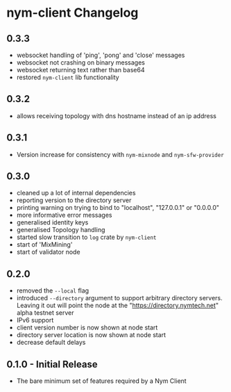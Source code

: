 # nym-client Changelog

## 0.3.3

* websocket handling of 'ping', 'pong' and 'close' messages
* websocket not crashing on binary messages
* websocket returning text rather than base64
* restored `nym-client` lib functionality 

## 0.3.2

* allows receiving topology with dns hostname instead of an ip address

## 0.3.1

* Version increase for consistency with `nym-mixnode` and `nym-sfw-provider`

## 0.3.0

* cleaned up a lot of internal dependencies
* reporting version to the directory server
* printing warning on trying to bind to "localhost", "127.0.0.1" or "0.0.0.0"
* more informative error messages
* generalised identity keys
* generalised Topology handling
* started slow transition to `log` crate by `nym-client`
* start of 'MixMining'
* start of validator node

## 0.2.0

* removed the `--local` flag
* introduced `--directory` argument to support arbitrary directory servers. Leaving it out will point the node at the "https://directory.nymtech.net" alpha testnet server
* IPv6 support
* client version number is now shown at node start
* directory server location is now shown at node start
* decrease default delays

## 0.1.0 - Initial Release

* The bare minimum set of features required by a Nym Client
